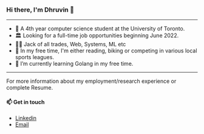 ### Hi there, I'm Dhruvin 👋
---
- 🔭 A 4th year computer science student at the University of Toronto.
- 🏛 Looking for a full-time job opportunities beginning June 2022. 
- 👨‍💻 Jack of all trades,  Web, Systems, ML etc
- 🏀 In my free time, I'm either reading, biking or competing in various local sports leagues. 
- 🌱 I’m currently learning Golang in my free time.

---
For more information about my employment/research experience or complete Resume. 
#### 📫 Get in touch
- [Linkedin](https://www.linkedin.com/in/dhruvin-vekariya/)
- [Email](dhruvin.vekariya@mail.utoronto.ca)

